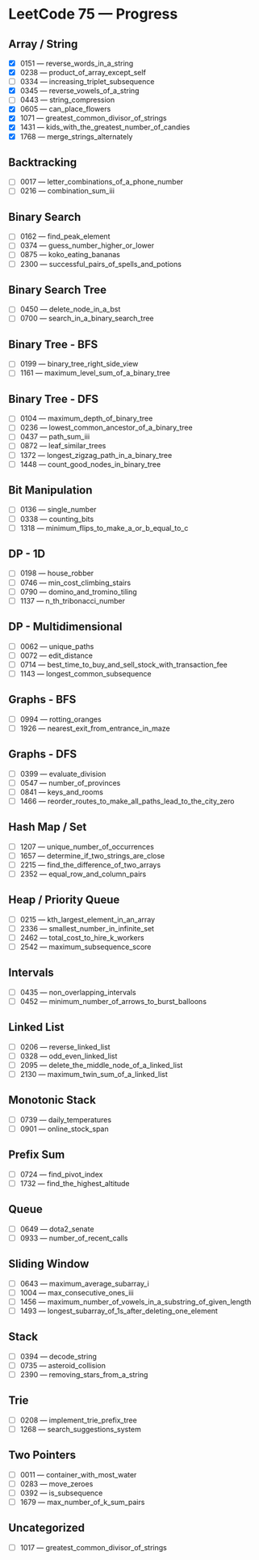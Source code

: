 # LeetCode 75 — Progress


## Array / String

- [x] 0151 — reverse_words_in_a_string
- [x] 0238 — product_of_array_except_self
- [ ] 0334 — increasing_triplet_subsequence
- [x] 0345 — reverse_vowels_of_a_string
- [ ] 0443 — string_compression
- [x] 0605 — can_place_flowers
- [x] 1071 — greatest_common_divisor_of_strings
- [x] 1431 — kids_with_the_greatest_number_of_candies
- [x] 1768 — merge_strings_alternately

## Backtracking

- [ ] 0017 — letter_combinations_of_a_phone_number
- [ ] 0216 — combination_sum_iii

## Binary Search

- [ ] 0162 — find_peak_element
- [ ] 0374 — guess_number_higher_or_lower
- [ ] 0875 — koko_eating_bananas
- [ ] 2300 — successful_pairs_of_spells_and_potions

## Binary Search Tree

- [ ] 0450 — delete_node_in_a_bst
- [ ] 0700 — search_in_a_binary_search_tree

## Binary Tree - BFS

- [ ] 0199 — binary_tree_right_side_view
- [ ] 1161 — maximum_level_sum_of_a_binary_tree

## Binary Tree - DFS

- [ ] 0104 — maximum_depth_of_binary_tree
- [ ] 0236 — lowest_common_ancestor_of_a_binary_tree
- [ ] 0437 — path_sum_iii
- [ ] 0872 — leaf_similar_trees
- [ ] 1372 — longest_zigzag_path_in_a_binary_tree
- [ ] 1448 — count_good_nodes_in_binary_tree

## Bit Manipulation

- [ ] 0136 — single_number
- [ ] 0338 — counting_bits
- [ ] 1318 — minimum_flips_to_make_a_or_b_equal_to_c

## DP - 1D

- [ ] 0198 — house_robber
- [ ] 0746 — min_cost_climbing_stairs
- [ ] 0790 — domino_and_tromino_tiling
- [ ] 1137 — n_th_tribonacci_number

## DP - Multidimensional

- [ ] 0062 — unique_paths
- [ ] 0072 — edit_distance
- [ ] 0714 — best_time_to_buy_and_sell_stock_with_transaction_fee
- [ ] 1143 — longest_common_subsequence

## Graphs - BFS

- [ ] 0994 — rotting_oranges
- [ ] 1926 — nearest_exit_from_entrance_in_maze

## Graphs - DFS

- [ ] 0399 — evaluate_division
- [ ] 0547 — number_of_provinces
- [ ] 0841 — keys_and_rooms
- [ ] 1466 — reorder_routes_to_make_all_paths_lead_to_the_city_zero

## Hash Map / Set

- [ ] 1207 — unique_number_of_occurrences
- [ ] 1657 — determine_if_two_strings_are_close
- [ ] 2215 — find_the_difference_of_two_arrays
- [ ] 2352 — equal_row_and_column_pairs

## Heap / Priority Queue

- [ ] 0215 — kth_largest_element_in_an_array
- [ ] 2336 — smallest_number_in_infinite_set
- [ ] 2462 — total_cost_to_hire_k_workers
- [ ] 2542 — maximum_subsequence_score

## Intervals

- [ ] 0435 — non_overlapping_intervals
- [ ] 0452 — minimum_number_of_arrows_to_burst_balloons

## Linked List

- [ ] 0206 — reverse_linked_list
- [ ] 0328 — odd_even_linked_list
- [ ] 2095 — delete_the_middle_node_of_a_linked_list
- [ ] 2130 — maximum_twin_sum_of_a_linked_list

## Monotonic Stack

- [ ] 0739 — daily_temperatures
- [ ] 0901 — online_stock_span

## Prefix Sum

- [ ] 0724 — find_pivot_index
- [ ] 1732 — find_the_highest_altitude

## Queue

- [ ] 0649 — dota2_senate
- [ ] 0933 — number_of_recent_calls

## Sliding Window

- [ ] 0643 — maximum_average_subarray_i
- [ ] 1004 — max_consecutive_ones_iii
- [ ] 1456 — maximum_number_of_vowels_in_a_substring_of_given_length
- [ ] 1493 — longest_subarray_of_1s_after_deleting_one_element

## Stack

- [ ] 0394 — decode_string
- [ ] 0735 — asteroid_collision
- [ ] 2390 — removing_stars_from_a_string

## Trie

- [ ] 0208 — implement_trie_prefix_tree
- [ ] 1268 — search_suggestions_system

## Two Pointers

- [ ] 0011 — container_with_most_water
- [ ] 0283 — move_zeroes
- [ ] 0392 — is_subsequence
- [ ] 1679 — max_number_of_k_sum_pairs

## Uncategorized

- [ ] 1017 — greatest_common_divisor_of_strings
